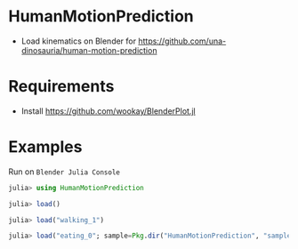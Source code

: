 # HumanMotionPrediction

* Load kinematics on Blender for https://github.com/una-dinosauria/human-motion-prediction


# Requirements

* Install https://github.com/wookay/BlenderPlot.jl


# Examples

Run on `Blender Julia Console`

```julia
julia> using HumanMotionPrediction

julia> load()

julia> load("walking_1")

julia> load("eating_0"; sample=Pkg.dir("HumanMotionPrediction", "samples", "eating_1000.h5"))
```
